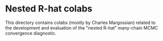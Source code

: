 # Nested R-hat colabs

This directory contains colabs (mostly by Charles Margossian) related to the
development and evaluation of the "nested R-hat" many-chain MCMC convergence
diagnostic.
